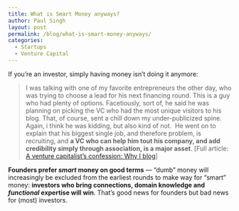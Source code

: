 ```yaml
---
title: What is Smart Money anyways?
author: Paul Singh
layout: post
permalink: /blog/what-is-smart-money-anyways/
categories:
  - Startups
  - Venture Capital
---
```

If you&#8217;re an investor, simply having money isn&#8217;t doing it anymore:

> I was talking with one of my favorite entrepreneurs the other day, who was trying to choose a lead for his next financing round. This is a guy who had plenty of options. Facetiously, sort of, he said he was planning on picking the VC who had the most unique visitors to his blog. That, of course, sent a chill down my under-publicized spine. Again, i think he was kidding, but also kind of not.  He went on to explain that his biggest single job, and therefore problem, is recruiting, and **a VC who can help him tout his company, and add credibility simply through association, is a major asset**. [Full article: <a href="http://finance.fortune.cnn.com/2010/10/08/a-venture-capitalists-confession-why-i-blog/" target="_blank">A venture capitalist&#8217;s confession: Why I blog</a>]

**Founders prefer *smart* money on good terms** — “dumb” money will increasingly be excluded from the earliest rounds to make way for “smart” money: **investors who bring connections, domain knowledge and *functional* expertise will win**. That’s good news for founders but bad news for (most) investors.